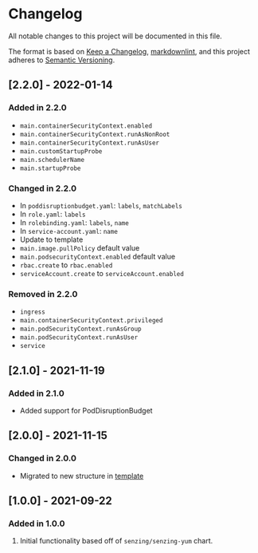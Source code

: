 # Changelog

All notable changes to this project will be documented in this file.

The format is based on [Keep a Changelog](https://keepachangelog.com/en/1.0.0/),
[markdownlint](https://dlaa.me/markdownlint/),
and this project adheres to [Semantic Versioning](https://semver.org/spec/v2.0.0.html).

## [2.2.0] - 2022-01-14

### Added in 2.2.0

- `main.containerSecurityContext.enabled`
- `main.containerSecurityContext.runAsNonRoot`
- `main.containerSecurityContext.runAsUser`
- `main.customStartupProbe`
- `main.schedulerName`
- `main.startupProbe`

### Changed in 2.2.0

- In `poddisruptionbudget.yaml`: `labels`, `matchLabels`
- In `role.yaml`: `labels`
- In `rolebinding.yaml`: `labels`, `name`
- In `service-account.yaml`: `name`
- Update to template
- `main.image.pullPolicy` default value
- `main.podsecurityContext.enabled` default value
- `rbac.create` to `rbac.enabled`
- `serviceAccount.create` to `serviceAccount.enabled`

### Removed in 2.2.0

- `ingress`
- `main.containerSecurityContext.privileged`
- `main.podSecurityContext.runAsGroup`
- `main.podSecurityContext.runAsUser`
- `service`

## [2.1.0] - 2021-11-19

### Added in 2.1.0

- Added support for PodDisruptionBudget

## [2.0.0] - 2021-11-15

### Changed in 2.0.0

- Migrated to new structure in [template](https://github.com/Senzing/charts/tree/master/template)

## [1.0.0] - 2021-09-22

### Added in 1.0.0

1. Initial functionality based off of `senzing/senzing-yum` chart.
